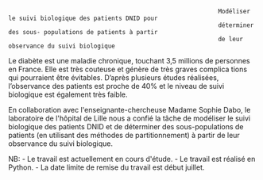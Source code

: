                                                                Modéliser le suivi biologique des patients DNID pour
                                                               déterminer des sous- populations de patients à partir
                                                               de leur observance du suivi biologique

Le diabète est une maladie chronique, touchant 3,5 millions de personnes en France. Elle est très couteuse et génère de très graves complica tions qui pourraient être évitables. 
D’après plusieurs études réalisées, l’observance des patients est proche de 40% et le niveau de suivi biologique est également très faible.

En collaboration avec l'enseignante-chercheuse Madame Sophie Dabo, le laboratoire de l'hôpital de Lille nous a confié la tâche de modéliser le suivi biologique des patients DNID et de déterminer des sous-populations de patients (en utilisant des méthodes de partitionnement) à partir de leur observance du suivi biologique.

NB: - Le travail est actuellement en cours d'étude.
    - Le travail est réalisé en Python.
    - La date limite de remise du travail est début juillet.
